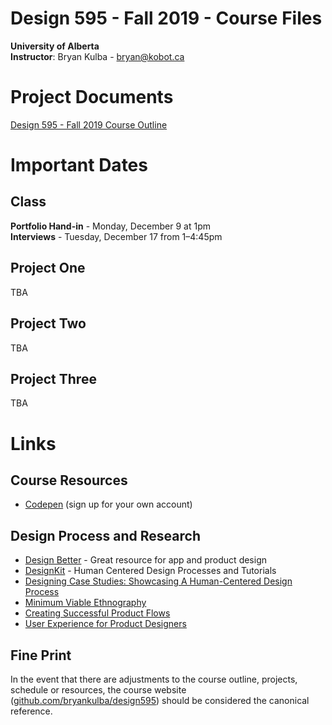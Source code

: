 # Design 595 - Fall 2019 - Course Files

**University of Alberta**  
**Instructor**: Bryan Kulba - [bryan@kobot.ca](mailto:bryan@kobot.ca)  

# Project Documents
[Design 595 - Fall 2019 Course Outline](Design_595_Outline.md)  

# Important Dates  
## Class
**Portfolio Hand-in** - Monday, December 9 at 1pm  
**Interviews** - Tuesday, December 17 from 1–4:45pm
## Project One
TBA
## Project Two
TBA
## Project Three
TBA

# Links

## Course Resources
- [Codepen](https://codepen.io/) (sign up for your own account)

## Design Process and Research
- [Design Better](https://www.designbetter.co/) - Great resource for app and product design
- [DesignKit](http://designkit.org) - Human Centered Design Processes and Tutorials
- [Designing Case Studies: Showcasing A Human-Centered Design Process](http://www.smashingmagazine.com/2015/02/designing-case-studies-human-centered-design-process/)  
- [Minimum Viable Ethnography](https://medium.com/research-things/minimum-viable-ethnography-a047e9358df0#.r6cfia93r)
- [Creating Successful Product Flows](https://medium.com/@ryanglasgow/creating-successful-product-flows-c41ffbce49a1#.gwnuwmgkz)
- [User Experience for Product Designers](https://medium.com/looks-good-feels-good/user-experience-for-product-designers-e9fa621ce3bc#.dpl1j7p0l)

## Fine Print
In the event that there are adjustments to the course outline, projects, schedule or resources, the course website ([github.com/bryankulba/design595](https://github.com/bryankulba/design595)) should be considered the canonical reference.